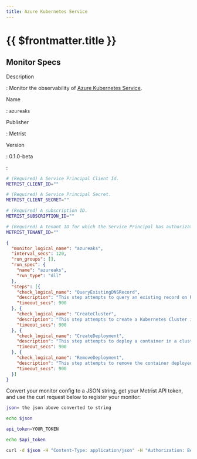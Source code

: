 ```yaml
---
title: Azure Kubernetes Service
---
```


# {{ $frontmatter.title }}

## Monitor Specs

Description

: Monitor the observability of [Azure Kubernetes Service](https://learn.microsoft.com/azure/aks/).

Name

: `azureaks`

Publisher

: Metrist

Version

: 0.1.0-beta

: &nbsp;


<!--@include: /parts/_1.md-->


<!--@include: /parts/_2.md-->


<!--@include: /parts/_3.md-->


```sh
# (Required) A Service Principal Client Id.
METRIST_CLIENT_ID=""

# (Required) A Service Principal Secret.
METRIST_CLIENT_SECRET=""

# (Required) A subscription ID.
METRIST_SUBSCRIPTION_ID=""

# (Required) A tenant ID for which the Service Principal has authorization.
METRIST_TENANT_ID=""
```

<!--@include: /parts/tips_env-vars.md -->


<!--@include: /parts/_4.md-->


```json
{
  "monitor_logical_name": "azureaks",
  "interval_secs": 120,
  "run_groups": [],
  "run_spec": {
    "name": "azureaks",
    "run_type": "dll"
  },
  "steps": [{
    "check_logical_name": "QueryExistingDNSRecord",
    "description": "This step attempts to query an existing record on Route53 via DNS Lookup.",
    "timeout_secs": 900
  }, {
    "check_logical_name": "CreateCluster",
    "description": "This step attempts to create a Kubernetes Cluster in a given Azure Region. Note: this monitor has cleanup routines that run when other steps are complete. If you run this monitor through several Orchestrators, you may choose which Orchestrator(s) shall perform the cleanup.",
    "timeout_secs": 900
  }, {
    "check_logical_name": "CreateDeployment",
    "description": "This step attempts to deploy a container in a cluster created in a previous step.",
    "timeout_secs": 900
  }, {
    "check_logical_name": "RemoveDeployment",
    "description": "This step attempts to remove the container deployed in a previous step.",
    "timeout_secs": 900
  }]
}
```




Convert your monitor config to a JSON string, get your Metrist API token, and use the curl request below to register your monitor:

```sh
json= the json above converted to string

echo $json

api_token=YOUR_TOKEN

echo $api_token

curl -d $json -H "Content-Type: application/json" -H "Authorization: Bearer $api_token" 'https://app.metrist.io/api/v0/monitor-config'

```

<!--@include: /parts/tips_api.md-->


<!--@include: /parts/_5.md-->


<!--@include: /parts/result.md-->